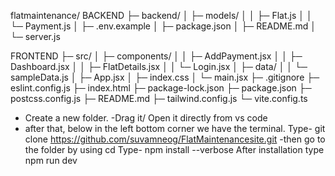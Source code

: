 flatmaintenance/
BACKEND
├─ backend/
│  ├─ models/
│  │  ├─ Flat.js
│  │  └─ Payment.js
│  ├─ .env.example
│  ├─ package.json
│  ├─ README.md
│  └─ server.js


FRONTEND
├─ src/
│  ├─ components/
│  │  ├─ AddPayment.jsx
│  │  ├─ Dashboard.jsx
│  │  ├─ FlatDetails.jsx
│  │  └─ Login.jsx
│  ├─ data/
│  │  └─ sampleData.js
│  ├─ App.jsx
│  ├─ index.css
│  └─ main.jsx
├─ .gitignore
├─ eslint.config.js
├─ index.html
├─ package-lock.json
├─ package.json
├─ postcss.config.js
├─ README.md
├─ tailwind.config.js
└─ vite.config.ts


- Create a new folder.
-Drag it/ Open it directly from vs code
- after that, below in the left bottom corner we have the terminal.
Type- git clone https://github.com/suvamneog/FlatMaintenancesite.git
-then go to the folder by using cd
Type- npm install --verbose
After installation type npm run dev
